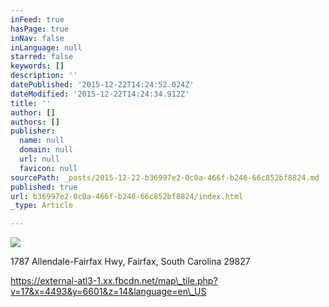 ```yaml
---
inFeed: true
hasPage: true
inNav: false
inLanguage: null
starred: false
keywords: []
description: ''
datePublished: '2015-12-22T14:24:52.024Z'
dateModified: '2015-12-22T14:24:34.912Z'
title: ''
author: []
authors: []
publisher:
  name: null
  domain: null
  url: null
  favicon: null
sourcePath: _posts/2015-12-22-b36997e2-0c0a-466f-b246-66c852bf8824.md
published: true
url: b36997e2-0c0a-466f-b246-66c852bf8824/index.html
_type: Article

---
```

![](https://the-grid-user-content.s3-us-west-2.amazonaws.com/5ede6efb-59ac-46cc-87b4-67c444df7a33.png)

1787 Allendale-Fairfax Hwy, Fairfax, South Carolina 29827

https://external-atl3-1.xx.fbcdn.net/map\_tile.php?v=17&x=4493&y=6601&z=14&language=en\_US
